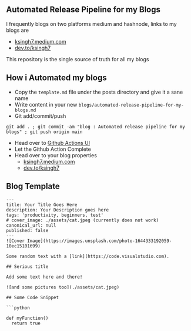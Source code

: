 ## Automated Release Pipeline for my Blogs

I frequently blogs on two platforms medium and hashnode, links to my blogs are
- [ksingh7.medium.com](https://ksingh7.medium.com/)
- [dev.to/ksingh7](https://dev.to/ksingh7)

This repository is the single source of truth for all my blogs

## How i Automated my blogs

- Copy the `template.md` file under the posts directory and give it a sane name
- Write content in your new `blogs/automated-release-pipeline-for-my-blogs.md`
- Git add/commit/push
```
git add . ; git commit -am "blog : Automated release pipeline for my blogs" ; git push origin main
```
- Head over to [Github Actions UI](https://github.com/ksingh7/blogs/actions)
- Let the Github Action Complete
- Head over to your blog properties
  - [ksingh7.medium.com](https://ksingh7.medium.com/)
  - [dev.to/ksingh7](https://dev.to/ksingh7)

## Blog Template

```
---
title: Your Title Goes Here
description: Your Description goes here
tags: 'productivity, beginners, test'
# cover_image: ./assets/cat.jpeg (currently does not work)
canonical_url: null
published: false
---
![Cover Image](https://images.unsplash.com/photo-1644333192059-10ec15101699)

Some random text with a [link](https://code.visualstudio.com).

## Serious title

Add some text here and there!

![and some pictures too](./assets/cat.jpeg)

## Some Code Snippet

```python

def myFunction()
  return true
  
```
